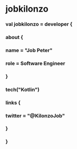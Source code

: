 # jobkilonzo
### val jobkilonzo = developer {
###    about {
###        name = "Job Peter"
###        role = Software Engineer
###    }
###    tech("Kotlin")
###    links {
###        twitter = "@KilonzoJob"
###    }
### }
